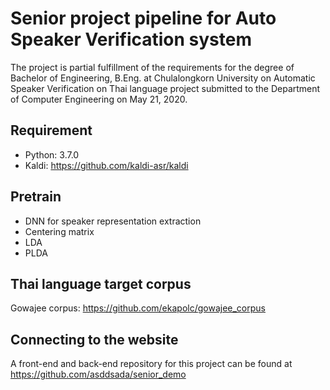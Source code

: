 # Senior project pipeline for Auto Speaker Verification system
The project is partial fulfillment of the requirements for the degree of Bachelor of Engineering, B.Eng. at Chulalongkorn University on Automatic Speaker Verification on Thai language project submitted to the Department of Computer Engineering on May 21, 2020.

## Requirement
- Python: 3.7.0
- Kaldi: https://github.com/kaldi-asr/kaldi

## Pretrain
- DNN for speaker representation extraction
- Centering matrix
- LDA
- PLDA

## Thai language target corpus
Gowajee corpus: https://github.com/ekapolc/gowajee_corpus

## Connecting to the website
A front-end and back-end repository for this project can be found at https://github.com/asddsada/senior_demo
